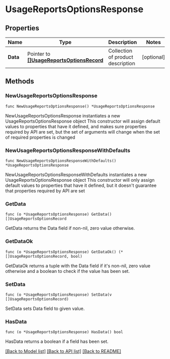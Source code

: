 # UsageReportsOptionsResponse

## Properties

Name | Type | Description | Notes
------------ | ------------- | ------------- | -------------
**Data** | Pointer to [**[]UsageReportsOptionsRecord**](UsageReportsOptionsRecord.md) | Collection of product description | [optional] 

## Methods

### NewUsageReportsOptionsResponse

`func NewUsageReportsOptionsResponse() *UsageReportsOptionsResponse`

NewUsageReportsOptionsResponse instantiates a new UsageReportsOptionsResponse object
This constructor will assign default values to properties that have it defined,
and makes sure properties required by API are set, but the set of arguments
will change when the set of required properties is changed

### NewUsageReportsOptionsResponseWithDefaults

`func NewUsageReportsOptionsResponseWithDefaults() *UsageReportsOptionsResponse`

NewUsageReportsOptionsResponseWithDefaults instantiates a new UsageReportsOptionsResponse object
This constructor will only assign default values to properties that have it defined,
but it doesn't guarantee that properties required by API are set

### GetData

`func (o *UsageReportsOptionsResponse) GetData() []UsageReportsOptionsRecord`

GetData returns the Data field if non-nil, zero value otherwise.

### GetDataOk

`func (o *UsageReportsOptionsResponse) GetDataOk() (*[]UsageReportsOptionsRecord, bool)`

GetDataOk returns a tuple with the Data field if it's non-nil, zero value otherwise
and a boolean to check if the value has been set.

### SetData

`func (o *UsageReportsOptionsResponse) SetData(v []UsageReportsOptionsRecord)`

SetData sets Data field to given value.

### HasData

`func (o *UsageReportsOptionsResponse) HasData() bool`

HasData returns a boolean if a field has been set.


[[Back to Model list]](../README.md#documentation-for-models) [[Back to API list]](../README.md#documentation-for-api-endpoints) [[Back to README]](../README.md)


